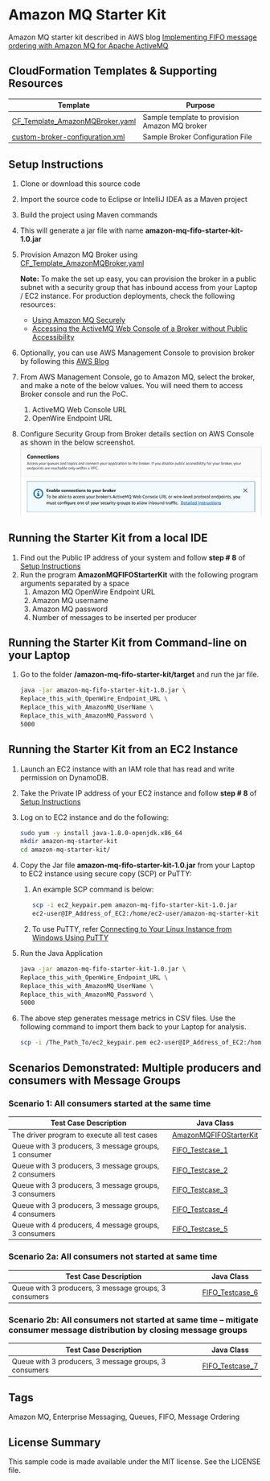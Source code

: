 # Amazon MQ Starter Kit

Amazon MQ starter kit described in AWS blog [Implementing FIFO message ordering with Amazon MQ for Apache ActiveMQ](https://aws.amazon.com/blogs/compute/implementing-fifo-message-ordering-with-amazon-mq-for-apache-activemq/)

## CloudFormation Templates & Supporting Resources

| Template                         | Purpose|
|----------------------------------| -------------- |
| [CF_Template_AmazonMQBroker.yaml](./src/main/resources/cloudformation-scripts/CF_Template_AmazonMQBroker.yaml) |Sample template to provision Amazon MQ broker |
| [custom-broker-configuration.xml](./src/main/resources/custom-broker-configuration.xml) |Sample Broker Configuration File |

## Setup Instructions

1. Clone or download this source code
1. Import the source code to Eclipse or IntelliJ IDEA as a Maven project
1. Build the project using Maven commands
1. This will generate a jar file with name **amazon-mq-fifo-starter-kit-1.0.jar**
1. Provision Amazon MQ Broker using [CF_Template_AmazonMQBroker.yaml](./src/main/resources/cloudformation-scripts/CF_Template_AmazonMQBroker.yaml)

   **Note:** To make the set up easy, you can provision the broker in a public subnet with a security group that has inbound access from your Laptop / EC2 instance.
 For production deployments, check the following resources:

   - [Using Amazon MQ Securely](https://docs.aws.amazon.com/amazon-mq/latest/developer-guide/using-amazon-mq-securely.html)
   - [Accessing the ActiveMQ Web Console of a Broker without Public Accessibility](https://docs.aws.amazon.com/amazon-mq/latest/developer-guide/accessing-web-console-of-broker-without-private-accessibility.html)

1. Optionally, you can use AWS Management Console to provision broker by following this [AWS Blog](https://aws.amazon.com/blogs/aws/amazon-mq-managed-message-broker-service-for-activemq/)

1. From AWS Management Console, go to Amazon MQ, select the broker, and make a note of the below values. You will need them to access Broker console and run the PoC.
   1. ActiveMQ Web Console URL
   2. OpenWire Endpoint URL

1. Configure Security Group from Broker details section on AWS Console as shown in the below screenshot.
  ![Alt](./src/main/resources/AmazonMQ_InboundConnection_DetailedInstructions.png)

## Running the Starter Kit from a local IDE

1. Find out the Public IP address of your system and follow **step # 8** of [Setup Instructions](#setup-instructions)
1. Run the program **AmazonMQFIFOStarterKit** with the following program arguments separated by a space
   1. Amazon MQ OpenWire Endpoint URL
   1. Amazon MQ username
   1. Amazon MQ password
   1. Number of messages to be inserted per producer

## Running the Starter Kit from Command-line on your Laptop

1. Go to the folder **/amazon-mq-fifo-starter-kit/target** and run the jar file.

   ```bash
   java -jar amazon-mq-fifo-starter-kit-1.0.jar \
   Replace_this_with_OpenWire_Endpoint_URL \
   Replace_this_with_AmazonMQ_UserName \
   Replace_this_with_AmazonMQ_Password \
   5000
   ```

## Running the Starter Kit from an EC2 Instance

1. Launch an EC2 instance with an IAM role that has read and write permission on DynamoDB.
1. Take the Private IP address of your EC2 instance and follow **step # 8** of [Setup Instructions](#setup-instructions)
1. Log on to EC2 instance and do the following:

    ```bash
    sudo yum -y install java-1.8.0-openjdk.x86_64
    mkdir amazon-mq-starter-kit
    cd amazon-mq-starter-kit/
    ```

1. Copy the Jar file **amazon-mq-fifo-starter-kit-1.0.jar** from your Laptop to EC2 instance using secure copy (SCP) or PuTTY:

   1. An example SCP command is below:

       ```bash
       scp -i ec2_keypair.pem amazon-mq-fifo-starter-kit-1.0.jar 
       ec2-user@IP_Address_of_EC2:/home/ec2-user/amazon-mq-starter-kit
       ```

   1. To use PuTTY, refer [Connecting to Your Linux Instance from Windows Using PuTTY](https://docs.aws.amazon.com/AWSEC2/latest/UserGuide/putty.html)

1. Run the Java Application

   ```bash
   java -jar amazon-mq-fifo-starter-kit-1.0.jar \
   Replace_this_with_OpenWire_Endpoint_URL \
   Replace_this_with_AmazonMQ_UserName \
   Replace_this_with_AmazonMQ_Password \
   5000
   ```
  
1. The above step generates message metrics in CSV files. Use the following command to import them back to your Laptop for analysis.

    ```bash
    scp -i /The_Path_To/ec2_keypair.pem ec2-user@IP_Address_of_EC2:/home/ec2-user/amazon-mq-starter-kit/*.csv .
    ```

## Scenarios Demonstrated: Multiple producers and consumers with Message Groups

### Scenario 1: All consumers started at the same time   

| Test Case Description                                             | Java Class |
|-------------------------------------------------------------- | -------------- |
| The driver program to execute all test cases| [AmazonMQFIFOStarterKit](./src/main/java/com/aws/amazonmq/blog/runner/AmazonMQFIFOStarterKit.java) |
| Queue with 3 producers, 3 message groups, 1 consumer  | [FIFO_Testcase_1](./src/main/java/com/aws/amazonmq/blog/testcases/FIFO_Testcase_1.java) |
| Queue with 3 producers, 3 message groups, 2 consumers | [FIFO_Testcase_2](./src/main/java/com/aws/amazonmq/blog/testcases/FIFO_Testcase_2.java) |
| Queue with 3 producers, 3 message groups, 3 consumers | [FIFO_Testcase_3](./src/main/java/com/aws/amazonmq/blog/testcases/FIFO_Testcase_3.java) |
| Queue with 3 producers, 3 message groups, 4 consumers | [FIFO_Testcase_4](./src/main/java/com/aws/amazonmq/blog/testcases/FIFO_Testcase_4.java) |
| Queue with 4 producers, 4 message groups, 3 consumers | [FIFO_Testcase_5](./src/main/java/com/aws/amazonmq/blog/testcases/FIFO_Testcase_5.java) |

### Scenario 2a: All consumers not started at same time

| Test Case Description                                             | Java Class |
|-------------------------------------------------------------- | --------------   |
| Queue with 3 producers, 3 message groups, 3 consumers  | [FIFO_Testcase_6](./src/main/java/com/aws/amazonmq/blog/testcases/FIFO_Testcase_6.java) |

### Scenario 2b: All consumers not started at same time – mitigate consumer message distribution by closing message groups

| Test Case Description                                             | Java Class |
|-------------------------------------------------------------- | --------------   |
| Queue with 3 producers, 3 message groups, 3 consumers  | [FIFO_Testcase_7](./src/main/java/com/aws/amazonmq/blog/testcases/FIFO_Testcase_7.java) |

## Tags

Amazon MQ, Enterprise Messaging, Queues, FIFO, Message Ordering

## License Summary

This sample code is made available under the MIT license. See the LICENSE file.
